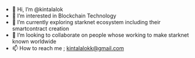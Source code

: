 - 👋 Hi, I’m @kintalalok
- 👀 I’m interested in Blockchain Technology
- 🌱 I’m currently exploring starknet ecosystem including their smartcontract creation
- 💞️ I’m looking to collaborate on people whose working to make starknet known worldwide
- 📫 How to reach me ; kintalalokk@gmail.com

<!---
kintalalok/kintalalok is a ✨ special ✨ repository because its `README.md` (this file) appears on your GitHub profile.
You can click the Preview link to take a look at your changes.
--->
